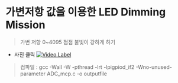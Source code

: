 # 가변저항 값을 이용한 LED Dimming Mission

> 가변 저항 0~4095 점점 불빛이 강하게 하기

* 사진 클릭
[![Video Label](http://img.youtube.com/vi/e_qgjq53qBs/0.jpg)](https://youtu.be/e_qgjq53qBs)
> 컴파일 : gcc -Wall -W -pthread -lrt -lpigpiod_if2 -Wno-unused-parameter ADC_mcp.c -o outputfile

